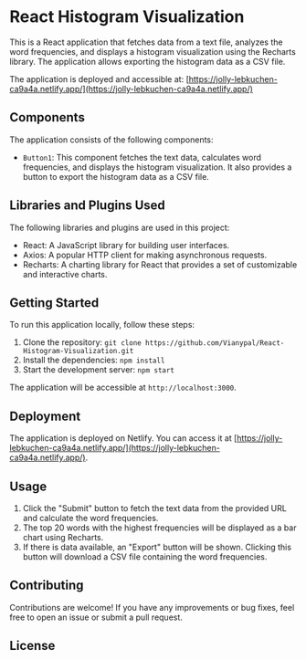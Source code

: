 # React Histogram Visualization

This is a React application that fetches data from a text file, analyzes the word frequencies, and displays a histogram visualization using the Recharts library. The application allows exporting the histogram data as a CSV file.

The application is deployed and accessible at: [https://jolly-lebkuchen-ca9a4a.netlify.app/](https://jolly-lebkuchen-ca9a4a.netlify.app/)

## Components

The application consists of the following components:

- `Button1`: This component fetches the text data, calculates word frequencies, and displays the histogram visualization. It also provides a button to export the histogram data as a CSV file.

## Libraries and Plugins Used

The following libraries and plugins are used in this project:

- React: A JavaScript library for building user interfaces.
- Axios: A popular HTTP client for making asynchronous requests.
- Recharts: A charting library for React that provides a set of customizable and interactive charts.

## Getting Started

To run this application locally, follow these steps:

1. Clone the repository: `git clone https://github.com/Vianypal/React-Histogram-Visualization.git`
2. Install the dependencies: `npm install`
3. Start the development server: `npm start`

The application will be accessible at `http://localhost:3000`.

## Deployment

The application is deployed on Netlify. You can access it at [https://jolly-lebkuchen-ca9a4a.netlify.app/](https://jolly-lebkuchen-ca9a4a.netlify.app/).

## Usage

1. Click the "Submit" button to fetch the text data from the provided URL and calculate the word frequencies.
2. The top 20 words with the highest frequencies will be displayed as a bar chart using Recharts.
3. If there is data available, an "Export" button will be shown. Clicking this button will download a CSV file containing the word frequencies.

## Contributing

Contributions are welcome! If you have any improvements or bug fixes, feel free to open an issue or submit a pull request.

## License


